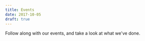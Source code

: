 ```yaml
---
title: Events
date: 2017-10-05
draft: true
---
```


Follow along with our events, and take a look at what we've done.
